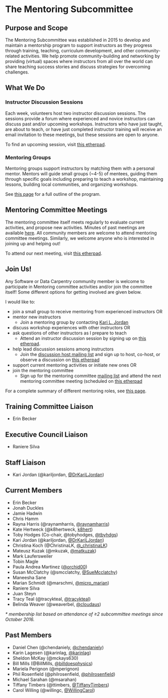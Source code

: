 # The Mentoring Subcommittee

## Purpose and Scope

The Mentoring Subcommittee was established in 2015 to develop and maintain a mentorship program to support instructors as they progress through training, teaching, curriculum development, and other community-related activities. We help promote community-building and networking by providing (virtual) spaces where instructors from all over the world can share teaching success stories and discuss strategies for overcoming challenges.

## What We Do

### Instructor Discussion Sessions

Each week, volunteers host two instructor discussion sessions. The sessions provide a forum where experienced and novice instructors can discuss past and/or upcoming workshops. Instructors who have just taught, are about to teach, or have just completed instructor training will  receive an email invitation to these meetings, but these sessions are open to anyone.

To find an upcoming session, visit [this etherpad][discussion].

### Mentoring Groups

Mentoring groups support instructors by matching them with a personal mentor. Mentors will guide small groups (~4-5) of mentees, guiding them through specific goals including preparing to teach a workshop, maintaining lessons, building local communities, and organizing workshops.

See [this page](https://github.com/carpentries/mentoring/blob/master/mentoring-groups/program-outline.md) for a full outline of the program.

## Mentoring Committee Meetings

The mentoring committee itself meets regularly to evaluate current activities, and propose
new activities.  Minutes of past meetings are available [here](minutes).  All community
members are welcome to attend mentoring committee meetings.  Similarly, we welcome
anyone who is interested in joining up and helping out!

To attend our next meeting, visit [this etherpad][meetings].

## Join Us!

Any Software or Data Carpentry community member is welcome to participate in
Mentoring committee activities and/or join the committee itself!  Some different
options for getting involved are given below.

I would like to:

- join a small group to receive mentoring from experienced instructors OR
- mentor new instructors
	- Join a mentoring group by contacting [Kari L. Jordan](mailto:kariljordan@carpentries.org)
- discuss workshop experiences with other instructors OR
- ask questions of other instructors as I prepare to teach
	- Attend an instructor discussion session by signing up on [this etherpad][discussion].
- help lead discussion sessions among instructors
	- Join the [discussion host mailing list][host-mailing-list] and sign up to host, co-host, or observe
	a discussion on [this etherpad][discussion]
- support current mentoring activities or initiate new ones OR
- join the mentoring committee
	- Sign up for the mentoring committee [mailing list][comm-mailing-list] and attend the next mentoring committee meeting (scheduled on [this etherpad](meetings)

For a complete summary of different mentoring roles, see [this page](roles/README.md).


## Training Committee Liaison

* Erin Becker

## Executive Council Liaison

* Raniere Silva

## Staff Liaison

* Kari Jordan (@kariljordan, [@DrKariLJordan](https://twitter.com/DrKariLJordan))

## Current Members

* Erin Becker
* Jonah Duckles
* Jamie Hadwin
* Chris Hamm
* Rayna Harris (@raynamharris, [@raynamharris](https://twitter.com/raynamharris))
* Kate Hertweck (@k8hertweck, [k8hert](https://twitter.com/k8hert))
* Toby Hodges (Co-chair, @tobyhodges, [@tbyhdgs](https://twitter.com/tbyhdgs))
* Kari Jordan (@kariljordan, [@DrKariLJordan](https://twitter.com/DrKariLJordan))
* Christina Koch (@ChristinaLK, [@_christinaLK](https://twitter.com/_christinaLK))
* Mateusz Kuzak (@mkuzak, [@matkuzak](https://twitter.com/matkuzak))
* Mark Laufersweiler
* Tobin Magle
* Paula Andrea Martinez ([@orchid00](https://twitter.com/orchid00))
* Susan McClatchy (@smcclatchy, [@SueMcclatchy](https://twitter.com/SueMcclatchy))
* Maneesha Sane
* Marian Schmidt (@marschmi, [@micro_marian](https://twitter.com/micro_marian))
* Raniere Silva
* Juan Steyn
* Tracy Teal (@tracykteal, [@tracykteal](https://twitter.com/tracykteal))
* Belinda Weaver (@weaverbel, [@cloudaus](https://twitter.com/cloudaus))

_* membership list based on attendance of ≥2 subcommittee meetings since October 2016._

## Past Members

* Daniel Chen (@chendaniely, [@chendaniely](https://twitter.com/chendaniely))
* Karin Lagesen (@karinlag, [@karinlag](https://twitter.com/karinlag))
* Sheldon McKay (@mckays630)
* Bill Mills (@BillMills, [@billdoesphysics](https://twitter.com/billdoesphysics))
* Mariela Perignon (@mperignon)
* Phil Rosenfield (@philrosenfield, [@philrosenfield](https://twitter.com/philrosenfield))
* Michael Sarahan (@msarahan)
* Tiffany Timbers (@ttimbers, [@TiffanyTimbers](https://twitter.com/TiffanyTimbers))
* Carol Willing (@willingc, [@WillingCarol](https://twitter.com/WillingCarol))

[discussion]: http://pad.software-carpentry.org/instructor-discussion
[host-mailing-list]: https://groups.google.com/a/carpentries.org/forum/#!forum/discussion-hosts
[comm-mailing-list]: http://lists.software-carpentry.org/listinfo/mentoring
[meetings]: http://pad.software-carpentry.org/scf-mentoring

